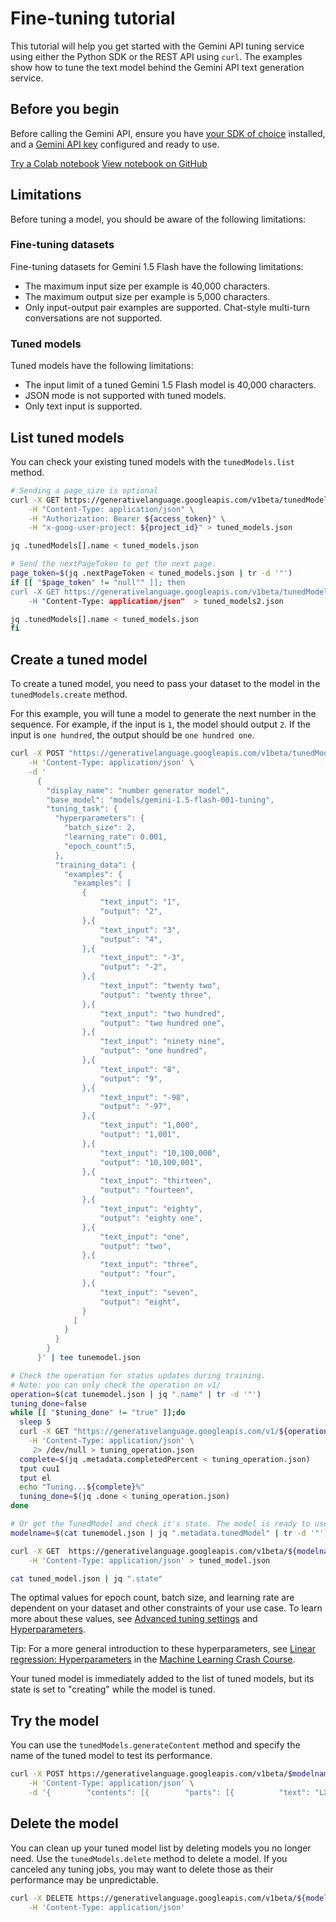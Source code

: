 # Fine-tuning tutorial

This tutorial will help you get started with the Gemini API tuning service using either the Python SDK or the REST API using `curl`. The examples show how to tune the text model behind the Gemini API text generation service.

## Before you begin

Before calling the Gemini API, ensure you have [your SDK of choice](https://www.google.com/search?q=https://ai.google.dev/tutorials/python_quickstart%23setup) installed, and a [Gemini API key](https://www.google.com/search?q=https://ai.google.dev/tutorials/rest_quickstart%23get_an_api_key) configured and ready to use.

[Try a Colab notebook](https://www.google.com/search?q=https://colab.research.google.com/github/google/generative-ai-docs/blob/main/site/en/tutorials/model_tuning.ipynb) [View notebook on GitHub](https://www.google.com/search?q=https://github.com/google/generative-ai-docs/blob/main/site/en/tutorials/model_tuning.ipynb)

## Limitations

Before tuning a model, you should be aware of the following limitations:

### Fine-tuning datasets

Fine-tuning datasets for Gemini 1.5 Flash have the following limitations:

  * The maximum input size per example is 40,000 characters.
  * The maximum output size per example is 5,000 characters.
  * Only input-output pair examples are supported. Chat-style multi-turn conversations are not supported.

### Tuned models

Tuned models have the following limitations:

  * The input limit of a tuned Gemini 1.5 Flash model is 40,000 characters.
  * JSON mode is not supported with tuned models.
  * Only text input is supported.

## List tuned models

You can check your existing tuned models with the `tunedModels.list` method.

```bash
# Sending a page_size is optional
curl -X GET https://generativelanguage.googleapis.com/v1beta/tunedModels?page_size=5 \
    -H "Content-Type: application/json" \
    -H "Authorization: Bearer ${access_token}" \
    -H "x-goog-user-project: ${project_id}" > tuned_models.json

jq .tunedModels[].name < tuned_models.json

# Send the nextPageToken to get the next page.
page_token=$(jq .nextPageToken < tuned_models.json | tr -d '"')
if [[ "$page_token" != "null"" ]]; then
curl -X GET https://generativelanguage.googleapis.com/v1beta/tunedModels?page_size=5\&page_token=${page_token}?key=$GEMINI_API_KEY \
    -H "Content-Type: application/json"  > tuned_models2.json

jq .tunedModels[].name < tuned_models.json
fi
```

## Create a tuned model

To create a tuned model, you need to pass your dataset to the model in the `tunedModels.create` method.

For this example, you will tune a model to generate the next number in the sequence. For example, if the input is `1`, the model should output `2`. If the input is `one hundred`, the output should be `one hundred one`.

```bash
curl -X POST "https://generativelanguage.googleapis.com/v1beta/tunedModels?key=$GEMINI_API_KEY" \
    -H 'Content-Type: application/json' \
    -d '
      {
        "display_name": "number generator model",
        "base_model": "models/gemini-1.5-flash-001-tuning",
        "tuning_task": {
          "hyperparameters": {
            "batch_size": 2,
            "learning_rate": 0.001,
            "epoch_count":5,
          },
          "training_data": {
            "examples": {
              "examples": [
                {
                    "text_input": "1",
                    "output": "2",
                },{
                    "text_input": "3",
                    "output": "4",
                },{
                    "text_input": "-3",
                    "output": "-2",
                },{
                    "text_input": "twenty two",
                    "output": "twenty three",
                },{
                    "text_input": "two hundred",
                    "output": "two hundred one",
                },{
                    "text_input": "ninety nine",
                    "output": "one hundred",
                },{
                    "text_input": "8",
                    "output": "9",
                },{
                    "text_input": "-98",
                    "output": "-97",
                },{
                    "text_input": "1,000",
                    "output": "1,001",
                },{
                    "text_input": "10,100,000",
                    "output": "10,100,001",
                },{
                    "text_input": "thirteen",
                    "output": "fourteen",
                },{
                    "text_input": "eighty",
                    "output": "eighty one",
                },{
                    "text_input": "one",
                    "output": "two",
                },{
                    "text_input": "three",
                    "output": "four",
                },{
                    "text_input": "seven",
                    "output": "eight",
                }
              ]
            }
          }
        }
      }' | tee tunemodel.json

# Check the operation for status updates during training.
# Note: you can only check the operation on v1/
operation=$(cat tunemodel.json | jq ".name" | tr -d '"')
tuning_done=false
while [[ "$tuning_done" != "true" ]];do
  sleep 5
  curl -X GET "https://generativelanguage.googleapis.com/v1/${operation}?key=$GEMINI_API_KEY" \
    -H 'Content-Type: application/json' \
     2> /dev/null > tuning_operation.json
  complete=$(jq .metadata.completedPercent < tuning_operation.json)
  tput cuu1
  tput el
  echo "Tuning...${complete}%"
  tuning_done=$(jq .done < tuning_operation.json)
done

# Or get the TunedModel and check it's state. The model is ready to use if the state is active.
modelname=$(cat tunemodel.json | jq ".metadata.tunedModel" | tr -d '"')

curl -X GET  https://generativelanguage.googleapis.com/v1beta/${modelname}?key=$GEMINI_API_KEY \
    -H 'Content-Type: application/json' > tuned_model.json

cat tuned_model.json | jq ".state"
```

The optimal values for epoch count, batch size, and learning rate are dependent on your dataset and other constraints of your use case. To learn more about these values, see [Advanced tuning settings](https://www.google.com/search?q=https://ai.google.dev/gemini/tuning/tuned_models%23advanced_settings) and [Hyperparameters](https://www.google.com/search?q=https://ai.google.dev/gemini/tuning/tuned_models%23hyperparameters).

Tip: For a more general introduction to these hyperparameters, see [Linear regression: Hyperparameters](https://developers.google.com/machine-learning/crash-course/linear-regression/hyperparameters) in the [Machine Learning Crash Course](https://developers.google.com/machine-learning/crash-course/).

Your tuned model is immediately added to the list of tuned models, but its state is set to "creating" while the model is tuned.

## Try the model

You can use the `tunedModels.generateContent` method and specify the name of the tuned model to test its performance.

```bash
curl -X POST https://generativelanguage.googleapis.com/v1beta/$modelname:generateContent?key=$GEMINI_API_KEY \
    -H 'Content-Type: application/json' \
    -d '{        "contents": [{        "parts": [{          "text": "LXIII"          }]        }]        }' 2> /dev/null
```

## Delete the model

You can clean up your tuned model list by deleting models you no longer need. Use the `tunedModels.delete` method to delete a model. If you canceled any tuning jobs, you may want to delete those as their performance may be unpredictable.

```bash
curl -X DELETE https://generativelanguage.googleapis.com/v1beta/${modelname}?key=$GEMINI_API_KEY \
    -H 'Content-Type: application/json'
```
